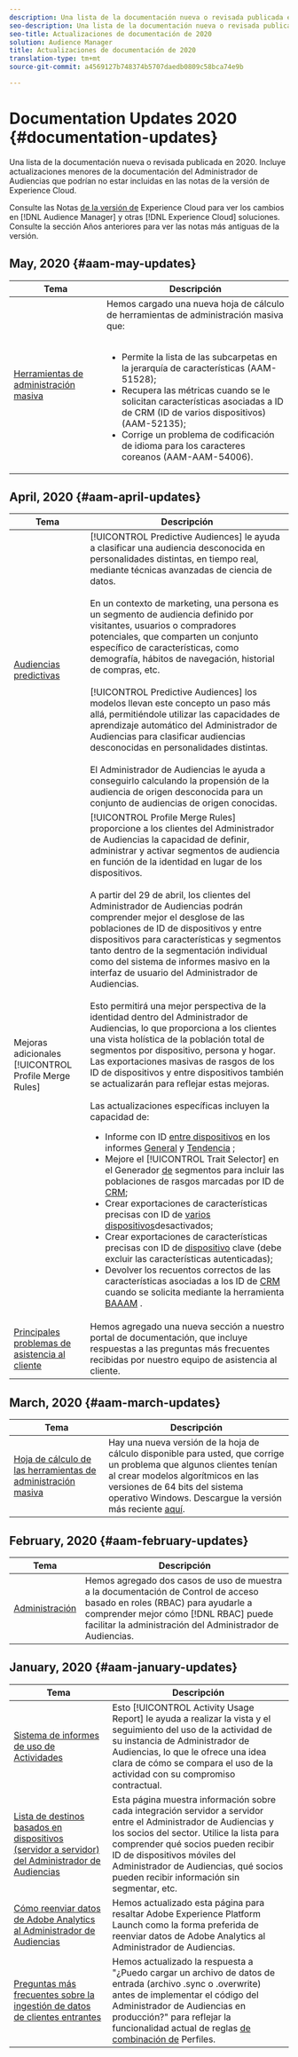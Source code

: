 ```yaml
---
description: Una lista de la documentación nueva o revisada publicada en 2020. Incluye actualizaciones menores de la documentación del Administrador de Audiencias que podrían no estar incluidas en las notas de la versión de Experience Cloud.
seo-description: Una lista de la documentación nueva o revisada publicada en 2020. Incluye actualizaciones menores de la documentación del Administrador de Audiencias que podrían no estar incluidas en las notas de la versión de Experience Cloud.
seo-title: Actualizaciones de documentación de 2020
solution: Audience Manager
title: Actualizaciones de documentación de 2020
translation-type: tm+mt
source-git-commit: a4569127b748374b5707daedb0809c58bca74e9b

---
```



# Documentation Updates 2020 {#documentation-updates}

Una lista de la documentación nueva o revisada publicada en 2020. Incluye actualizaciones menores de la documentación del Administrador de Audiencias que podrían no estar incluidas en las notas de la versión de Experience Cloud.

Consulte las Notas [de la versión de](https://docs.adobe.com/content/help/en/release-notes/experience-cloud/current.html) Experience Cloud para ver los cambios en [!DNL Audience Manager] y otras [!DNL Experience Cloud] soluciones. Consulte la sección Años [](../docs-updates/docs-2019.md) anteriores para ver las notas más antiguas de la versión.

## May, 2020 {#aam-may-updates}

| Tema | Descripción |
|---- |----|
| [Herramientas de administración masiva](/help/using/reference/bulk-management-tools/bulk-management-intro.md) | Hemos cargado una nueva hoja de cálculo de herramientas de administración masiva que: <br><br><ul><li>Permite la lista de las subcarpetas en la jerarquía de características (AAM-51528);</li><li>Recupera las métricas cuando se le solicitan características asociadas a ID de CRM (ID de varios dispositivos) (AAM-52135);</li><li>Corrige un problema de codificación de idioma para los caracteres coreanos (AAM-AAM-54006).</li></ul> |

## April, 2020 {#aam-april-updates}

| Tema | Descripción |
|---- |----|
| [Audiencias predictivas](../features/algorithmic-models/predictive-audiences.md) | [!UICONTROL Predictive Audiences] le ayuda a clasificar una audiencia desconocida en personalidades distintas, en tiempo real, mediante técnicas avanzadas de ciencia de datos. <br><br> En un contexto de marketing, una persona es un segmento de audiencia definido por visitantes, usuarios o compradores potenciales, que comparten un conjunto específico de características, como demografía, hábitos de navegación, historial de compras, etc.<br><br>[!UICONTROL Predictive Audiences] los modelos llevan este concepto un paso más allá, permitiéndole utilizar las capacidades de aprendizaje automático del Administrador de Audiencias para clasificar audiencias desconocidas en personalidades distintas. <br><br>El Administrador de Audiencias le ayuda a conseguirlo calculando la propensión de la audiencia de origen desconocida para un conjunto de audiencias de origen conocidas. |
| Mejoras adicionales [!UICONTROL Profile Merge Rules] | [!UICONTROL Profile Merge Rules] proporcione a los clientes del Administrador de Audiencias la capacidad de definir, administrar y activar segmentos de audiencia en función de la identidad en lugar de los dispositivos. <br><br> A partir del 29 de abril, los clientes del Administrador de Audiencias podrán comprender mejor el desglose de las poblaciones de ID de dispositivos y entre dispositivos para características y segmentos tanto dentro de la segmentación individual como del sistema de informes masivo en la interfaz de usuario del Administrador de Audiencias. <br><br> Esto permitirá una mejor perspectiva de la identidad dentro del Administrador de Audiencias, lo que proporciona a los clientes una vista holística de la población total de segmentos por dispositivo, persona y hogar. Las exportaciones masivas de rasgos de los ID de dispositivos y entre dispositivos también se actualizarán para reflejar estas mejoras.<br><br>  Las actualizaciones específicas incluyen la capacidad de: <ul><li>Informe con ID [entre dispositivos](../reference/ids-in-aam.md) en los informes [General](../reporting/general-reports.md) y [Tendencia](../reporting/trend-reports.md) ;</li><li>Mejore el [!UICONTROL Trait Selector] en el Generador [de](../features/segments/segment-builder.md) segmentos para incluir las poblaciones de rasgos marcadas por ID de [CRM](../reference/ids-in-aam.md);</li><li>Crear exportaciones de características precisas con ID de [varios dispositivos](../reference/ids-in-aam.md)desactivados;</li><li>Crear exportaciones de características precisas con ID de [dispositivo](../reference/ids-in-aam.md) clave (debe excluir las características autenticadas);</li><li>Devolver los recuentos correctos de las características asociadas a los ID de [CRM](../reference/ids-in-aam.md) cuando se solicita mediante la herramienta [BAAAM](../reference/bulk-management-tools/bulk-management-intro.md) .</li></ul> |
| [Principales problemas de asistencia al cliente](../support-issues/support-issues-overview.md) | Hemos agregado una nueva sección a nuestro portal de documentación, que incluye respuestas a las preguntas más frecuentes recibidas por nuestro equipo de asistencia al cliente. |

## March, 2020 {#aam-march-updates}

| Tema | Descripción |
|---- |----|
| [Hoja de cálculo de las herramientas de administración masiva](../reference/bulk-management-tools/bulk-management-intro.md) | Hay una nueva versión de la hoja de cálculo disponible para usted, que corrige un problema que algunos clientes tenían al crear modelos algorítmicos en las versiones de 64 bits del sistema operativo Windows. Descargue la versión más reciente [aquí](../reference/bulk-management-tools/assets/BAAAM_V2_20200311.xlsm). |

## February, 2020 {#aam-february-updates}

| Tema | Descripción |
|---- |----|
| [Administración](../features/administration/administration-overview.md#use-cases) | Hemos agregado dos casos de uso de muestra a la documentación de Control de acceso basado en roles (RBAC) para ayudarle a comprender mejor cómo [!DNL RBAC] puede facilitar la administración del Administrador de Audiencias. |

## January, 2020 {#aam-january-updates}

| Tema | Descripción |
|--- |----|
| [Sistema de informes de uso de Actividades](../features/administration/activity-usage-reporting.md) | Esto [!UICONTROL Activity Usage Report] le ayuda a realizar la vista y el seguimiento del uso de la actividad de su instancia de Administrador de Audiencias, lo que le ofrece una idea clara de cómo se compara el uso de la actividad con su compromiso contractual. |
| [Lista de destinos basados en dispositivos (servidor a servidor) del Administrador de Audiencias](/help/using/features/destinations/device-based-destinations-list.md) | Esta página muestra información sobre cada integración servidor a servidor entre el Administrador de Audiencias y los socios del sector. Utilice la lista para comprender qué socios pueden recibir ID de dispositivos móviles del Administrador de Audiencias, qué socios pueden recibir información sin segmentar, etc. |
| [Cómo reenviar datos de Adobe Analytics al Administrador de Audiencias](../integration/integration-other-solutions/audience-management-module.md) | Hemos actualizado esta página para resaltar Adobe Experience Platform Launch como la forma preferida de reenviar datos de Adobe Analytics al Administrador de Audiencias. |
| [Preguntas más frecuentes sobre la ingestión de datos de clientes entrantes](/help/using/faq/faq-inbound-data-ingestion.md) | Hemos actualizado la respuesta a &quot;¿Puedo cargar un archivo de datos de entrada (archivo .sync o .overwrite) antes de implementar el código del Administrador de Audiencias en producción?&quot; para reflejar la funcionalidad actual de reglas [de combinación de](/help/using/features/profile-merge-rules/merge-rule-targeting-options.md) Perfiles. |
